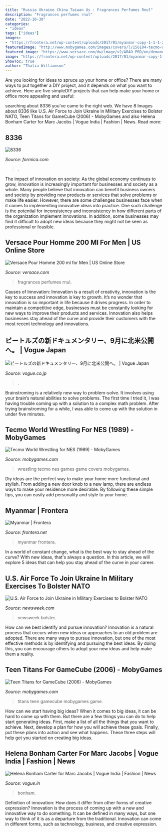 ```yaml
---
title: "Russia Ukraine China Taiwan Us : Fragrances Perfumes Rnul"
description: "Fragrances perfumes rnul"
date: "2022-10-30"
categories:
- "ideas"
tags: ["ideas"]
images:
- "https://frontera.net/wp-content/uploads/2017/01/myanmar-copy-1-1-1-2.jpg"
featuredImage: "http://www.mobygames.com/images/covers/l/156104-tecmo-world-wrestling-nes-front-cover.jpg"
featured_image: "https://www.versace.com/dw/image/v2/ABAO_PRD/on/demandware.static/-/Sites-ver-master-catalog/default/dwa5381278/original/90_R720011-R200MLS_RNUL_23_PourHomme200ml-Fragrances-versace-online-store_0_10.jpg?sw=1440&amp;sh=2000&amp;sm=fit&amp;sfrm=png"
image: "https://frontera.net/wp-content/uploads/2017/01/myanmar-copy-1-1-1-2.jpg"
ShowToc: true
author: "Thalia Williamson"
---
```



Are you looking for ideas to spruce up your home or office? There are many ways to put together a DIY project, and it depends on what you want to achieve. Here are five simpleDIY projects that can help make your home or office more appealing and useful:

	

		
searching about 8336 you've came to the right web. We have 8 Images about 8336 like U.S. Air Force to Join Ukraine in Military Exercises to Bolster NATO, Teen Titans for GameCube (2006) - MobyGames and also Helena Bonham Carter for Marc Jacobs | Vogue India | Fashion | News. Read more:
		
    
## 8336

<img loading=lazy src="https://www.formica.com/en-sg/-/media/formica/asia/products/swatch-images/8336/8336-fullsheet.jpg?rev=0678a1e8851c486db3480db9a13aae65" onerror="this.onerror=null;this.src='https://tse4.mm.bing.net/th?id=OIP.C4D3MOpzg00rsYQSL5wV1wHaRx&amp;pid=15.1';" alt="8336">

_Source: formica.com_

>. 

	

The impact of innovation on society:
As the global economy continues to grow, innovation is increasingly important for businesses and society as a whole. Many people believe that innovation can benefit business owners and society by providing new products or services that solve problems or make life easier. However, there are some challenges businesses face when it comes to implementing innovative ideas into practice. One such challenge is the potential for inconsistency and inconsistency in how different parts of the organization implement innovations. In addition, some businesses may find it difficult to adopt new ideas because they might not be seen as professional or feasible.

    
## Versace Pour Homme 200 Ml For Men | US Online Store

<img loading=lazy src="https://www.versace.com/dw/image/v2/ABAO_PRD/on/demandware.static/-/Sites-ver-master-catalog/default/dwa5381278/original/90_R720011-R200MLS_RNUL_23_PourHomme200ml-Fragrances-versace-online-store_0_10.jpg?sw=1440&amp;sh=2000&amp;sm=fit&amp;sfrm=png" onerror="this.onerror=null;this.src='https://tse1.mm.bing.net/th?id=OIP.d4yqy_N_UuiQieT1O41rZwHaKZ&amp;pid=15.1';" alt="Versace Pour Homme 200 ml for Men | US Online Store">

_Source: versace.com_

>fragrances perfumes rnul. 

	

Causes of Innovation:
Innovation is a result of creativity, innovation is the key to success and innovation is key to growth. It’s no wonder that innovation is so important in life because it drives progress. In order to maintain a competitive edge, businesses must be constantly looking for new ways to improve their products and services. Innovation also helps businesses stay ahead of the curve and provide their customers with the most recent technology and innovations.

    
## ビートルズの新ドキュメンタリー、9月に北米公開へ。 | Vogue Japan

<img loading=lazy src="https://media.vogue.co.jp/photos/5e6ee2832e4b4c0008b90f87/16:9/w_1920,c_limit/GettyImages-519726116.jpg" onerror="this.onerror=null;this.src='https://tse4.mm.bing.net/th?id=OIP.lAgkcPACv8zj2Oz4UhSA8gHaEK&amp;pid=15.1';" alt="ビートルズの新ドキュメンタリー、9月に北米公開へ。 | Vogue Japan">

_Source: vogue.co.jp_

>. 

	

Brainstroming is a relatively new way to problem-solve. It involves using your brain’s natural abilities to solve problems. The first time I tried it, I was having trouble coming up with a solution to a complex math problem. After trying brainstroming for a while, I was able to come up with the solution in under five minutes.

    
## Tecmo World Wrestling For NES (1989) - MobyGames

<img loading=lazy src="http://www.mobygames.com/images/covers/l/156104-tecmo-world-wrestling-nes-front-cover.jpg" onerror="this.onerror=null;this.src='https://tse4.mm.bing.net/th?id=OIP.5tdU0npT8ylWY6_tAlPFKAHaKh&amp;pid=15.1';" alt="Tecmo World Wrestling for NES (1989) - MobyGames">

_Source: mobygames.com_

>wrestling tecmo nes games game covers mobygames. 

	

Diy ideas are the perfect way to make your home more functional and stylish. From adding a new door knob to a new lamp, there are endless ways to make your residence more desirable. By following these simple tips, you can easily add personality and style to your home.

    
## Myanmar | Frontera

<img loading=lazy src="https://frontera.net/wp-content/uploads/2017/01/myanmar-copy-1-1-1-2.jpg" onerror="this.onerror=null;this.src='https://tse1.mm.bing.net/th?id=OIP.o_OMVwtzUxAVqDQDwSaZGwHaEK&amp;pid=15.1';" alt="Myanmar | Frontera">

_Source: frontera.net_

>myanmar frontera. 

	

In a world of constant change, what is the best way to stay ahead of the curve? With new ideas, that's always a question. In this article, we will explore 5 ideas that can help you stay ahead of the curve in your career.

    
## U.S. Air Force To Join Ukraine In Military Exercises To Bolster NATO

<img loading=lazy src="https://d.newsweek.com/en/full/1129219/585534610-594x594.jpg" onerror="this.onerror=null;this.src='https://tse3.mm.bing.net/th?id=OIP.mLrHM0ksFa-crwNrjj8WRwHaFj&amp;pid=15.1';" alt="U.S. Air Force to Join Ukraine in Military Exercises to Bolster NATO">

_Source: newsweek.com_

>newsweek bolster. 

	

How can we best identify and pursue innovation?
Innovation is a natural process that occurs when new ideas or approaches to an old problem are adopted. There are many ways to pursue innovation, but one of the most effective methods is by identifying and pursuing the best ideas. By doing this, you can encourage others to adopt your new ideas and help make them a reality.

    
## Teen Titans For GameCube (2006) - MobyGames

<img loading=lazy src="http://www.mobygames.com/images/covers/l/241104-teen-titans-gamecube-front-cover.jpg" onerror="this.onerror=null;this.src='https://tse3.mm.bing.net/th?id=OIP.uzWkRgQ_0Epy7D6GBEMg7AHaKj&amp;pid=15.1';" alt="Teen Titans for GameCube (2006) - MobyGames">

_Source: mobygames.com_

>titans teen gamecube mobygames game. 

	

How can we start having big ideas?
When it comes to big ideas, it can be hard to come up with them. But there are a few things you can do to help start generating ideas. First, make a list of all the things that you want to achieve. Next, develop a plan for how you will achieve these goals. Finally, put these plans into action and see what happens. These three steps will help get you started on creating big ideas.

    
## Helena Bonham Carter For Marc Jacobs | Vogue India | Fashion | News

<img loading=lazy src="https://media.vogue.in/wp-content/uploads/2011/06/112152472.jpg" onerror="this.onerror=null;this.src='https://tse4.mm.bing.net/th?id=OIP.dwG9bDT7F5_Ax15f8A8F-gAAAA&amp;pid=15.1';" alt="Helena Bonham Carter for Marc Jacobs | Vogue India | Fashion | News">

_Source: vogue.in_

>bonham. 

	

Definition of innovation: How does it differ from other forms of creative expression?
Innovation is the process of coming up with a new and innovative way to do something. It can be defined in many ways, but one way to think of it is as a departure from the traditional. Innovation can come in different forms, such as technology, business, and creative expression.

